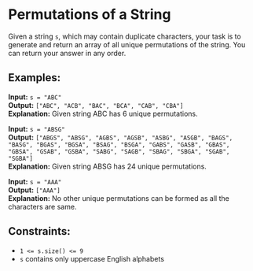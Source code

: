 # Permutations of a String

Given a string `s`, which may contain duplicate characters, your task is to generate and return an array of all unique permutations of the string. You can return your answer in any order.

## Examples:

**Input:** `s = "ABC"`  
**Output:** `["ABC", "ACB", "BAC", "BCA", "CAB", "CBA"]`  
**Explanation:** Given string ABC has 6 unique permutations.

**Input:** `s = "ABSG"`  
**Output:** `["ABGS", "ABSG", "AGBS", "AGSB", "ASBG", "ASGB", "BAGS", "BASG", "BGAS", "BGSA", "BSAG", "BSGA", "GABS", "GASB", "GBAS", "GBSA", "GSAB", "GSBA", "SABG", "SAGB", "SBAG", "SBGA", "SGAB", "SGBA"]`  
**Explanation:** Given string ABSG has 24 unique permutations.

**Input:** `s = "AAA"`  
**Output:** `["AAA"]`  
**Explanation:** No other unique permutations can be formed as all the characters are same.

## Constraints:
- `1 <= s.size() <= 9`
- `s` contains only uppercase English alphabets